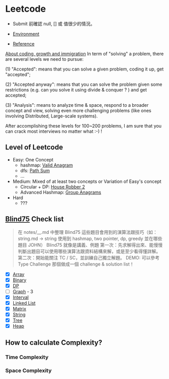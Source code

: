 # Leetcode

- Submit 前確認 null, [] 或 值很少的情況。

- [Environment](https://support.leetcode.com/hc/en-us/articles/360011833974-What-are-the-environments-for-the-programming-language)

- [Reference](https://github.com/AnasImloul/Leetcode-solutions/)

[About coding, growth and immigration](https://leetcode.com/discuss/career/217361/about-coding-growth-and-immigration)
In term of "solving" a problem, there are several levels we need to pursue:

(1) "Accepted": means that you can solve a given problem, coding it up, get "accepted";

(2) "Accepted anyway": means that you can solve the problem given some restrictions (e.g. can you solve it using divide & conquer ? ) and get accepted;

(3) "Analysis": means to analyze time & space, respond to a broader concept and view, solving even more challenging problems (like ones involving Distributed, Large-scale systems).

After accomplishing these levels for 100~200 problems, I am sure that you can crack most interviews no matter what :-) !

## Level of Leetcode
- Easy: One Concept
  - hashmap: [Valid Anagram](blind75/string/valid-anagram.md)
  - dfs: [Path Sum](daily/tree/path-sum.md)
  - ...
- Medium: Mixed of at least two concepts or Variation of Easy's concept
  - Circular + DP: [House Robber 2](blind75/dp/house-robber-2.md)
  - Advanced Hashmap: [Group Anagrams](blind75/string/group-anagrams.md)
- Hard
  - ???

## [Blind75](https://leetcode.com/discuss/general-discussion/460599/blind-75-leetcode-questions) Check list
> 在 notes/__.md 中整理 Blind75 這些題目會用到的演算法跟技巧（如： string.md -> string 使用到 hashmap, two pointer, dp, greedy 並在哪些題目 JOHN）
> Blind75 就像是講義、例題
> 第一次：先求解得出來、能慢慢判斷出題目可以使用哪些演算法跟資料結構來解，或是至少看得懂詳解。
> 第二次：開始能關注 TC / SC，並訓練自己獨立解題。
> DEMO: 可以參考 Type Challenge 那個做成一個 challenge & solution list！

- [x] [Array](blind75/array/)
- [x] [Binary](blind75/binary/)
- [x] [DP](blind75/dp/)
- [ ] [Graph](blind75/graph/) - 3
- [x] [Interval](blind75/interval/)
- [x] [Linked List](blind75/linked-list/)
- [x] [Matrix](blind75/matrix/)
- [x] [String](blind75/string/)
- [x] [Tree](blind75/tree/)
- [x] [Heap](blind75/heap/)

## How to calculate Complexity?

### Time Complexity


### Space Complexity

